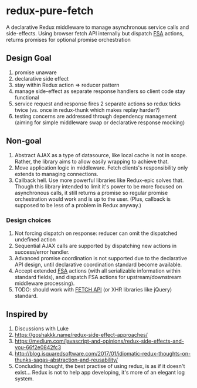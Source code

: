 # redux-pure-fetch

A declarative Redux middleware to manage asynchronous service calls and side-effects. Using browser fetch API internally but dispatch [FSA](https://github.com/acdlite/flux-standard-action/) actions, returns promises for optional promise orchestration

## Design Goal

1. promise unaware
2. declarative side effect
3. stay within Redux action => reducer pattern
  1. manage side-effect as separate response handlers so client code stay functional
  2. service request and response fires 2 separate actions so redux ticks twice (vs. once in redux-thunk which makes replay harder?)
4. testing concerns are addressed through dependency management (aiming for simple middleware swap or declarative response mocking)

## Non-goal

1. Abstract AJAX as a type of datasource, like local cache is not in scope. Rather, the library aims to allow easily wrapping to achieve that.
2. Move application logic in middleware. Fetch clients's responsibility only extends to managing connections.
3. Callback hell. Use more powerful libraries like Redux-epic solves that. Though this library intended to limit it's power to be more focused on asynchronous calls, it still returns a promise so regular promise orchestration would work and is up to the user. (Plus, callback is supposed to be less of a problem in Redux anyway.)

### Design choices

1. Not forcing dispatch on response: reducer can omit the dispatched undefined action
2. Sequential AJAX calls are supported by dispatching new actions in success/error handler.
3. Advanced promise coordination is not supported due to the declarative API design, until declarative coordination standard become available.
4. Accept extended [FSA](https://github.com/acdlite/flux-standard-action/) actions (with all serializable information within standard fields), and dispatch FSA actions for upstream/downstream middleware processing).
5. TODO: should work with [FETCH API](https://fetch.spec.whatwg.org/) (or XHR libraries like jQuery) standard.


## Inspired by

1. Discussions with Luke
2. https://goshakkk.name/redux-side-effect-approaches/
3. https://medium.com/javascript-and-opinions/redux-side-effects-and-you-66f2e0842fc3
4. http://blog.isquaredsoftware.com/2017/01/idiomatic-redux-thoughts-on-thunks-sagas-abstraction-and-reusability/
5. Concluding thought, the best practise of using redux, is as if it doesn't exist... Redux is not to help app developing, it's more of an elegant log system.

